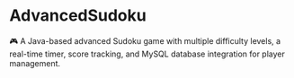 # AdvancedSudoku
🎮 A Java-based advanced Sudoku game with multiple difficulty levels, a real-time timer, score tracking, and MySQL database integration for player management.
